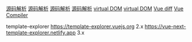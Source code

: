 [源码解析](https://hkc452.github.io/slamdunk-the-vue3/)
[源码解析](https://blog.csdn.net/u014125106/category_10015959.html)
[源码解析](https://www.yuque.com/luchx/ziwg5m/bgtwip)
[源码解析](https://www.jianshu.com/u/0cf18032dad1)
[virtual DOM](https://zhuanlan.zhihu.com/p/134593762)
[virtual DOM](https://segmentfault.com/a/1190000022442171)
[Vue diff](https://www.jianshu.com/p/eb08022ee488)
[Vue Compiler](https://zhuanlan.zhihu.com/p/150732926)

template-explorer
https://template-explorer.vuejs.org 2.x
https://vue-next-template-explorer.netlify.app 3.x